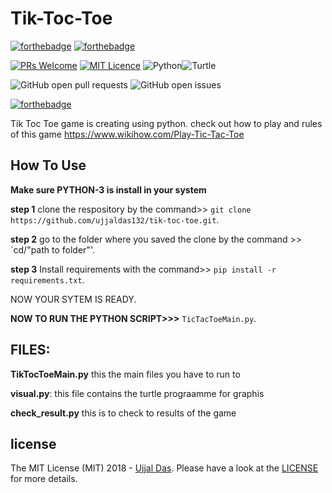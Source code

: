 # Tik-Toc-Toe

[![forthebadge](http://forthebadge.com/images/badges/made-with-python.svg)](http://forthebadge.com) [![forthebadge](https://forthebadge.com/images/badges/for-you.svg)](https://forthebadge.com)


[![PRs Welcome](https://img.shields.io/badge/PRs-welcome-brightgreen.svg?style=shields)](http://makeapullrequest.com) [![MIT Licence](https://badges.frapsoft.com/os/mit/mit.png?v=103)](https://opensource.org/licenses/mit-license.php) ![Python](https://img.shields.io/badge/python-3.6-blue.svg)![Turtle](https://img.shields.io/badge/python-turtle-blue.svg)


![GitHub open pull requests](https://img.shields.io/github/issues-pr/ujjaldas132/tik-toc-toe.svg) 
![GitHub open issues](https://img.shields.io/github/issues/ujjaldas132/tik-toc-toe.svg)



[![forthebadge](https://forthebadge.com/images/badges/check-it-out.svg)](https://forthebadge.com)




Tik Toc Toe game is creating using python. check out how to play and rules of this game https://www.wikihow.com/Play-Tic-Tac-Toe

## How To Use 

**Make sure PYTHON-3 is install in your system**

**step 1** clone the respository by the command>>     `git clone https://github.com/ujjaldas132/tik-toc-toe.git`.

**step 2** go to the folder where you saved the clone by the command >>   `cd/"path to folder"'.

**step 3** Install requirements with the command>>    `pip install -r requirements.txt`.

NOW YOUR SYTEM IS READY.

**NOW TO RUN THE PYTHON SCRIPT>>>**  `TicTacToeMain.py`.


## FILES:

**TikTocToeMain.py**
 this the main files you have to run to
 
 
 **visual.py**:
 this file contains the turtle prograamme for graphis
 
 
 
 **check_result.py**
 this is to check to results of the game

 ## license
 The MIT License (MIT) 2018 - [Ujjal Das](https://github.com/ujjaldas132). Please have a look at the [LICENSE](LICENSE) for more details.
